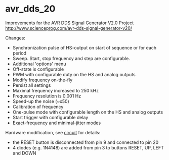 # avr_dds_20
Improvements for the AVR DDS Signal Generator V2.0 Project http://www.scienceprog.com/avr-dds-signal-generator-v20/

Changes:
* Synchronization pulse of HS-output on start of sequence or for each period
* Sweep. Start, stop frequency and step are configurable.
* Additional 'options' menu
* Off-state is configurable
* PWM with configurable duty on the HS and analog outputs
* Modify frequency on-the-fly
* Persist all settings
* Maximal frequency increased to 250 kHz
* Frequency resolution is 0.001 Hz
* Speed-up the noise (~x50)
* Calibration of frequency
* One-pulse mode with configurable length on the HS and analog outputs
* Start trigger with configurable delay
* Exact-frequency and minimal-jitter modes

Hardware modification, see [circuit](circuit.png) for details:
* the RESET button is disconnected from pin 9 and connected to pin 20
* 4 diodes (e.g. 1N4148) are added from pin 3 to buttons RESET, UP, LEFT and DOWN

